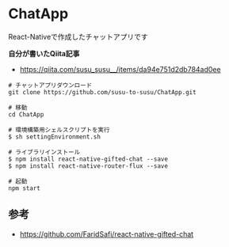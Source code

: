 # ChatApp
React-Nativeで作成したチャットアプリです

**自分が書いたQiita記事**
* https://qiita.com/susu_susu__/items/da94e751d2db784ad0ee

```
# チャットアプリダウンロード
git clone https://github.com/susu-to-susu/ChatApp.git

# 移動
cd ChatApp

# 環境構築用シェルスクリプトを実行
$ sh settingEnvironment.sh

# ライブラリインストール
$ npm install react-native-gifted-chat --save
$ npm install react-native-router-flux --save

# 起動
npm start
```

## 参考
* https://github.com/FaridSafi/react-native-gifted-chat

